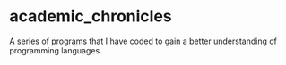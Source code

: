 # academic_chronicles
A series of programs that I have coded to gain a better understanding of programming languages.
